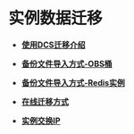 # 实例数据迁移<a name="dcs-ug-0312035"></a>

-   **[使用DCS迁移介绍](使用DCS迁移介绍.md)**  

-   **[备份文件导入方式-OBS桶](备份文件导入方式-OBS桶.md)**  

-   **[备份文件导入方式-Redis实例](备份文件导入方式-Redis实例.md)**  

-   **[在线迁移方式](在线迁移方式.md)**  

-   **[实例交换IP](实例交换IP.md)**  


